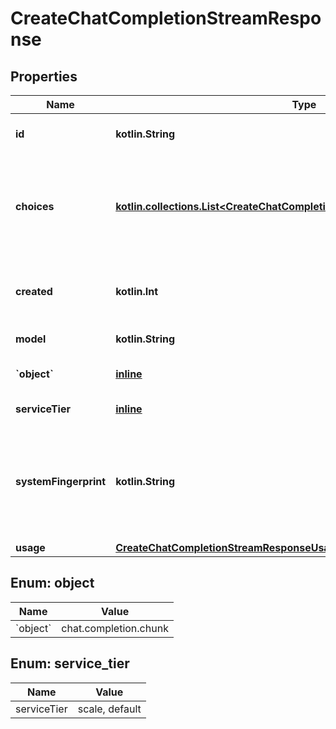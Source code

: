 
# CreateChatCompletionStreamResponse

## Properties
| Name | Type | Description | Notes |
| ------------ | ------------- | ------------- | ------------- |
| **id** | **kotlin.String** | A unique identifier for the chat completion. Each chunk has the same ID. |  |
| **choices** | [**kotlin.collections.List&lt;CreateChatCompletionStreamResponseChoicesInner&gt;**](CreateChatCompletionStreamResponseChoicesInner.md) | A list of chat completion choices. Can contain more than one elements if &#x60;n&#x60; is greater than 1. Can also be empty for the last chunk if you set &#x60;stream_options: {\&quot;include_usage\&quot;: true}&#x60;.  |  |
| **created** | **kotlin.Int** | The Unix timestamp (in seconds) of when the chat completion was created. Each chunk has the same timestamp. |  |
| **model** | **kotlin.String** | The model to generate the completion. |  |
| **&#x60;object&#x60;** | [**inline**](#&#x60;Object&#x60;) | The object type, which is always &#x60;chat.completion.chunk&#x60;. |  |
| **serviceTier** | [**inline**](#ServiceTier) | The service tier used for processing the request. |  [optional] |
| **systemFingerprint** | **kotlin.String** | This fingerprint represents the backend configuration that the model runs with. Can be used in conjunction with the &#x60;seed&#x60; request parameter to understand when backend changes have been made that might impact determinism.  |  [optional] |
| **usage** | [**CreateChatCompletionStreamResponseUsage**](CreateChatCompletionStreamResponseUsage.md) |  |  [optional] |


<a id="`Object`"></a>
## Enum: object
| Name | Value |
| ---- | ----- |
| &#x60;object&#x60; | chat.completion.chunk |


<a id="ServiceTier"></a>
## Enum: service_tier
| Name | Value |
| ---- | ----- |
| serviceTier | scale, default |



